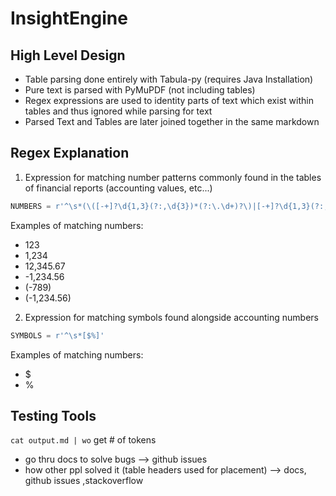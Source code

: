# InsightEngine

## High Level Design

- Table parsing done entirely with Tabula-py (requires Java Installation)
- Pure text is parsed with PyMuPDF (not including tables)
- Regex expressions are used to identity parts of text which exist within tables and thus ignored while parsing for text
- Parsed Text and Tables are later joined together in the same markdown

## Regex Explanation

1. Expression for matching number patterns commonly found in the tables of financial reports (accounting values, etc...)

```python
NUMBERS = r'^\s*(\([-+]?\d{1,3}(?:,\d{3})*(?:\.\d+)?\)|[-+]?\d{1,3}(?:,\d{3})*(?:\.\d+)?)$'
```

Examples of matching numbers:

- 123
- 1,234
- 12,345.67
- -1,234.56
- (-789)
- (-1,234.56)

2. Expression for matching symbols found alongside accounting numbers

```python
SYMBOLS = r'^\s*[$%]'
```

Examples of matching numbers:

- $
- %

## Testing Tools

`cat output.md | wo` get # of tokens



- go thru docs to solve bugs --> github issues
- how other ppl solved it (table headers used for placement) --> docs, github issues ,stackoverflow

